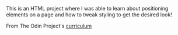 This is an HTML project where I was able to learn about positioning elements on a page and how to tweak styling to get the desired look!

From The Odin Project's [curriculum](http://www.theodinproject.com/courses/web-development-101/lessons/html-css)